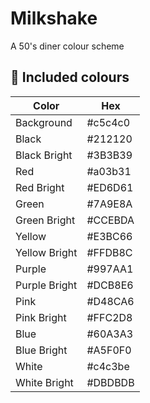 # Milkshake

A 50's diner colour scheme

## 🥤 Included colours

| Color         | Hex     |
| ------------- | ------- |
| Background    | #c5c4c0 |
| Black         | #212120 |
| Black Bright  | #3B3B39 |
| Red           | #a03b31 |
| Red Bright    | #ED6D61 |
| Green         | #7A9E8A |
| Green Bright  | #CCEBDA |
| Yellow        | #E3BC66 |
| Yellow Bright | #FFDB8C |
| Purple        | #997AA1 |
| Purple Bright | #DCB8E6 |
| Pink          | #D48CA6 |
| Pink Bright   | #FFC2D8 |
| Blue          | #60A3A3 |
| Blue Bright   | #A5F0F0 |
| White         | #c4c3be |
| White Bright  | #DBDBDB |
